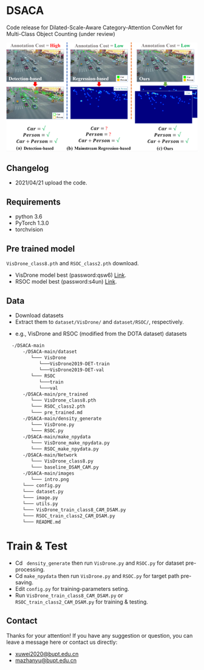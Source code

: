 # DSACA
Code release for Dilated-Scale-Aware Category-Attention ConvNet for Multi-Class Object Counting (under review)

![Image text](https://github.com/PRIS-CV/DSACA/blob/main/images/intro.png)

## Changelog
- 2021/04/21 upload the code.

## Requirements
- python 3.6
- PyTorch 1.3.0
- torchvision

## Pre trained model
`VisDrone_class8.pth` and `RSOC_class2.pth` download.
- VisDrone model best (password:qsw6) [Link](https://pan.baidu.com/s/1nORmkUbV1c-5MLZvYKToiA).
- RSOC model best (password:s4un) [Link](https://pan.baidu.com/s/1bhO8Lbdh3VwKdmfJmf0yNg).

## Data
- Download datasets  
- Extract them to `dataset/VisDrone/` and `dataset/RSOC/`, respectively.
* e.g., VisDrone and RSOC (modified from the DOTA dataset) datasets
```
  -/DSACA-main
      -/DSACA-main/dataset
         └─── VisDrone
            └───VisDrone2019-DET-train
            └───VisDrone2019-DET-val
         └─── RSOC
            └───train
            └───val
      -/DSACA-main/pre_trained
         └─── VisDrone_class8.pth
         └─── RSOC_class2.pth
         └─── pre_trained.md
      -/DSACA-main/density_generate
         └─── VisDrone.py
         └─── RSOC.py
      -/DSACA-main/make_npydata
         └─── VisDrone_make_npydata.py
         └─── RSOC_make_npydata.py
      -/DSACA-main/Network
         └─── VisDrone_class8.py
         └─── baseline_DSAM_CAM.py
      -/DSACA-main/images
         └─── intro.png
      └─── config.py
      └─── dataset.py
      └─── image.py
      └─── utils.py
      └─── VisDrone_train_class8_CAM_DSAM.py
      └─── RSOC_train_class2_CAM_DSAM.py
      └─── README.md
```

# Train & Test
- Cd ` density_generate`  then run `VisDrone.py` and `RSOC.py` for dataset pre-processing.
- Cd `make_npydata`  then run `VisDrone.py` and `RSOC.py` for target path pre-saving.
- Edit `config.py` for training-parameters seting.
- Run `VisDrone_train_class8_CAM_DSAM.py` or `RSOC_train_class2_CAM_DSAM.py` for training & testing.

## Contact
Thanks for your attention!
If you have any suggestion or question, you can leave a message here or contact us directly:
- xuwei2020@bupt.edu.cn
- mazhanyu@bupt.edu.cn
